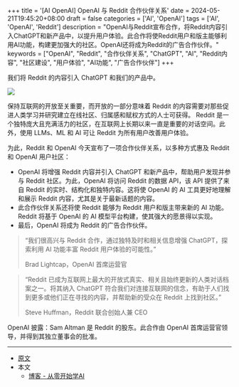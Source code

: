 +++
title = '[AI OpenAI] OpenAI 与 Reddit 合作伙伴关系'
date = 2024-05-21T19:45:20+08:00
draft = false
categories = ['AI', 'OpenAI']
tags = ['AI', 'OpenAI', 'Reddit']
description = "OpenAI与Reddit宣布合作，将Reddit内容引入ChatGPT和新产品中，以提升用户体验。此合作将使Reddit用户和版主能够利用AI功能，构建更加强大的社区。OpenAI还将成为Reddit的广告合作伙伴。"
keywords = ["OpenAI", "Reddit", "合作伙伴关系", "ChatGPT", "AI", "Reddit内容", "社区建设", "用户体验", "AI功能", "广告合作伙伴"]
+++

我们将 Reddit 的内容引入 ChatGPT 和我们的产品中。

![](https://images.ctfassets.net/kftzwdyauwt9/1SSTUEvIybDCD6TTaJXurz/a43997a3673b82869428f5f3c073dfe7/Reddit_Partnership__1_.png?w=1920&q=90&fm=webp)

保持互联网的开放至关重要，而开放的一部分意味着 Reddit 的内容需要对那些促进人类学习并研究建立在线社区、归属感和赋权方式的人士可获得。 Reddit 是一个独特庞大且充满活力的社区，在互联网上长期以来一直是重要的对话空间。此外，使用 LLMs、ML 和 AI 可让 Reddit 为所有用户改善用户体验。

为此，Reddit 和 OpenAI 今天宣布了一项合作伙伴关系，以多种方式惠及 Reddit 和 OpenAI 用户社区：

- OpenAI 将增强 Reddit 内容并引入 ChatGPT 和新产品中，帮助用户发现并参与 Reddit 社区。为此，OpenAI 将访问 Reddit 的数据 API，该 API 提供了来自 Reddit 的实时、结构化和独特内容。这将使 OpenAI 的 AI 工具更好地理解和展示 Reddit 内容，尤其是关于最新话题的内容。
- 此合作伙伴关系还将使 Reddit 能够为 Reddit 用户和版主带来新的 AI 功能。Reddit 将基于 OpenAI 的 AI 模型平台构建，使其强大的愿景得以实现。
- 最后，OpenAI 将成为 Reddit 的广告合作伙伴。

>“我们很高兴与 Reddit 合作，通过独特及时和相关信息增强 ChatGPT，探索利用 AI 功能丰富 Reddit 用户体验的可能性。”
>
>Brad Lightcap，OpenAI 首席运营官

>“Reddit 已成为互联网上最大的开放式真实、相关且始终更新的人类对话档案之一。将其纳入 ChatGPT 符合我们对连接互联网的信念，有助于人们找到更多或他们正在寻找的内容，并帮助新的受众在 Reddit 上找到社区。”
>
>Steve Huffman，Reddit 联合创始人兼 CEO

OpenAI 披露：Sam Altman 是 Reddit 的股东。此合作由 OpenAI 首席运营官领导，并得到其独立董事会的批准。

---

- [原文](https://openai.com/index/openai-and-reddit-partnership/)
- 本文
    - [博客 - 从零开始学AI](https://blog.aihub2022.top/post/ai-openai-and-reddit-partnership/)
    <!-- - [微信 - 从零开始学AI](...) -->
    <!-- - [CSDN - 从零开始学AI](...) -->
    <!-- - [掘金 - 从零开始学AI](...) -->
    <!-- - [知乎 - 从零开始学AI](...) -->
    <!-- - [阿里云 - 从零开始学AI](...) -->
    <!-- - [腾讯云 - 从零开始学AI](...) -->
